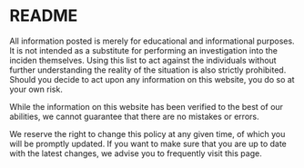 # README

All information posted is merely for educational and informational purposes. It is not intended
as a substitute for performing an investigation into the inciden themselves. Using this list to act against the individuals without further understanding the reality of the situation is also strictly prohibited. Should you decide to act upon any information on this website, you do so at your own risk.

While the information on this website has been verified to the best of our abilities, we cannot guarantee that there are no mistakes or errors.

We reserve the right to change this policy at any given time, of which you will be promptly
updated. If you want to make sure that you are up to date with the latest changes, we advise
you to frequently visit this page.
